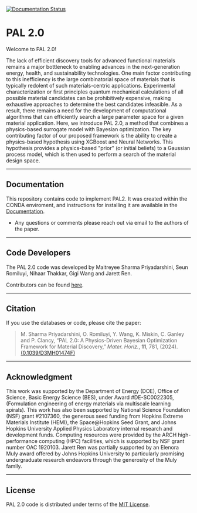 [![Documentation Status](https://readthedocs.org/projects/pal2/badge/?version=latest)](http://pal2.readthedocs.io/)

# PAL 2.0
Welcome to PAL 2.0!

The lack of efficient discovery tools for advanced functional materials remains a major bottleneck to enabling advances in the next-generation energy, health, and sustainability technologies. One main factor contributing to this inefficiency is the large combinatorial space of materials that is typically redolent of such materials-centric applications. Experimental characterization or first principles quantum mechanical calculations of all possible material candidates can be prohibitively expensive, making exhaustive approaches to determine the best candidates infeasible. As a result, there remains a need for the development of computational algorithms that can efficiently search a large parameter space for a given material application. Here, we introduce PAL 2.0, a method that combines a physics-based surrogate model with Bayesian optimization. The key contributing factor of our proposed framework is the ability to create a physics-based hypothesis using XGBoost and Neural Networks. This hypothesis provides a physics-based "prior" (or initial beliefs) to a Gaussian process model, which is then used to perform a search of the material design space.

<hr>

Documentation
----------------

This repository contains code to implement PAL2. It 
was created within the CONDA enviroment, and instructions 
for installing it are available in the [Documentation](http://pal2.readthedocs.io/).

* Any questions or comments please reach out via email
to the authors of the paper.

<hr>

Code Developers
----------------

The PAL 2.0 code was developed by Maitreyee Sharma Priyadarshini, Seun Romiluyi, Nihaar Thakkar, Gigi Wang and Jarett Ren.

Contributors can be found [here](https://github.com/ClancyLab/PAL2/graphs/contributors).

<hr>

Citation
----------------
If you use the databases or code, please cite the paper:

>M. Sharma Priyadarshini, O. Romiluyi, Y. Wang, K. Miskin, C. Ganley and P. Clancy, “PAL 2.0: A Physics-Driven Bayesian Optimization Framework for Material Discovery,” _Mater. Horiz._, **11**, 781, (2024). [(0.1039/D3MH01474F)](http://doi.org/10.1039/D3MH01474F)

<hr>

Acknowledgment
----------------

This work was supported by 
the Department of Energy (DOE), Office of Science, Basic Energy Science (BES), under Award #DE-SC0022305,
(Formulation engineering of energy materials via multiscale learning spirals).
This work has also been supported by National Science Foundation (NSF)
grant #2107360, the generous seed funding from Hopkins Extreme Materials Institute (HEMI), 
the Space@Hopkins Seed Grant, and Johns Hopkins University Applied Physics Laboratory internal research and development funds.
Computing resources were provided by the ARCH high-performance computing (HPC) facilities, which is supported by NSF grant number OAC 1920103.
Jarett Ren was partially supported by an Elenora Muly award offered by 
Johns Hopkins University to particularly promising undergraduate research endeavors through the generosity of the Muly family.

<hr>

License
----------------

PAL 2.0 code is distributed under terms of the [MIT License](https://github.com/ClancyLab/PAL2/blob/main/LICENSE.txt).

